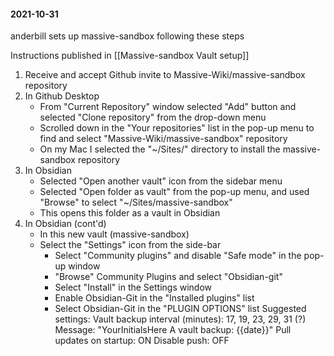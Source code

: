 #### 2021-10-31

anderbill sets up massive-sandbox following these steps

Instructions published in [[Massive-sandbox Vault setup]]

1. Receive and accept Github invite to Massive-Wiki/massive-sandbox repository
2. In Github Desktop
    - From "Current Repository" window selected "Add" button and selected "Clone repository" from the drop-down menu
    - Scrolled down in the "Your repositories" list in the pop-up menu to find and select "Massive-Wiki/massive-sandbox" repository
    - On my Mac I selected the "~/Sites/" directory to install the massive-sandbox repository
 3. In Obsidian
     - Selected "Open another vault" icon from the sidebar menu
     - Selected "Open folder as vault" from the pop-up menu, and used "Browse" to select "~/Sites/massive-sandbox"
     - This opens this folder as a vault in Obsidian
   4. In Obsidian (cont'd)
       - In this new vault (massive-sandbox)
       - Select the "Settings" icon from the side-bar
       		- Select "Community plugins" and disable "Safe mode" in the pop-up window
       		- "Browse" Community Plugins and select "Obsidian-git"
       		- Select "Install" in the Settings window
       		- Enable Obsidian-Git in the "Installed plugins" list
       		- Select Obsidian-Git in the "PLUGIN OPTIONS" list
       		   Suggested settings:
			   Vault backup interval (minutes): 17, 19, 23, 29, 31 (?)
			   Message: "YourInitialsHere A vault backup: {{date}}"
			   Pull updates on startup: ON
			   Disable push: OFF
			   

